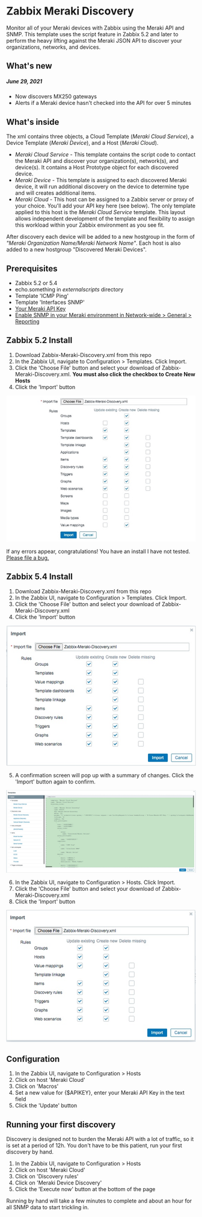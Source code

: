 # Zabbix Meraki Discovery
Monitor all of your Meraki devices with Zabbix using the Meraki API and SNMP.  This template uses the script feature in Zabbix 5.2 and later to perform the heavy lifting against the Meraki JSON API to discover your organizations, networks, and devices.

## What's new
##### June 29, 2021
* Now discovers MX250 gateways
* Alerts if a Meraki device hasn't checked into the API for over 5 minutes

## What's inside
The xml contains three objects, a Cloud Template (*Meraki Cloud Service*), a Device Template (*Meraki Device*), and a Host (*Meraki Cloud*).
* *Meraki Cloud Service* - This template contains the script code to contact the Meraki API and discover your organization(s), network(s), and device(s).  It contains a Host Prototype object for each discovered device.
* *Meraki Device* - This template is assigned to each discovered Meraki device, it will run additional discovery on the device to determine type and will creates additional items.
* *Meraki Cloud* - This host can be assigned to a Zabbix server or proxy of your choice.  You'll add your API key here (see below).  The only template applied to this host is the *Meraki Cloud Service* template.  This layout allows independent development of the template and flexibility to assign this workload within your Zabbix environment as you see fit.

After discovery each device will be added to a new hostgroup in the form of *"Meraki Organization Name/Meraki Network Name"*.  Each host is also added to a new hostgroup "Discovered Meraki Devices".

## Prerequisites
* Zabbix 5.2 or 5.4
* echo.something in *externalscripts* directory
* Template 'ICMP Ping'
* Template 'Interfaces SNMP'
* [Your Meraki API Key](https://documentation.meraki.com/General_Administration/Other_Topics/Cisco_Meraki_Dashboard_API#Enable_API_access)
* [Enable SNMP in your Meraki environment in Network-wide > General > Reporting](https://documentation.meraki.com/General_Administration/Monitoring_and_Reporting/SNMP_Overview_and_Configuration#Configuration)

## Zabbix 5.2 Install
1. Download Zabbix-Meraki-Discovery.xml from this repo
2. In the Zabbix UI, navigate to Configuration > Templates.  Click Import.
3. Click the 'Choose File' button and select your download of Zabbix-Meraki-Discovery.xml. __You must also click the checkbox to Create New Hosts__
4. Click the 'Import' button

![Import Image](https://github.com/jack-valko/Zabbix-Meraki-Discovery/raw/main/zabbix-meraki-template-import.jpeg)

If any errors appear, congratulations!  You have an install I have not tested.  [Please file a bug.](https://github.com/jack-valko/Zabbix-Meraki-Discovery/issues/new)

## Zabbix 5.4 Install
1. Download Zabbix-Meraki-Discovery.xml from this repo
2. In the Zabbix UI, navigate to Configuration > Templates.  Click Import.
3. Click the 'Choose File' button and select your download of Zabbix-Meraki-Discovery.xml
4. Click the 'Import' button

![Import Image](https://github.com/jack-valko/Zabbix-Meraki-Discovery/raw/main/zabbix-54-template-import.jpeg)

5. A confirmation screen will pop up with a summary of changes.  Click the 'Import' button again to confirm. 

![Import Image](https://github.com/jack-valko/Zabbix-Meraki-Discovery/raw/main/zabbix-54-template-import-confirm.jpeg)

6. In the Zabbix UI, navigate to Configuration > Hosts.  Click Import.
7. Click the 'Choose File' button and select your download of Zabbix-Meraki-Discovery.xml
8. Click the 'Import' button

![Import Image](https://github.com/jack-valko/Zabbix-Meraki-Discovery/raw/main/zabbix-54-host-import.jpeg)

## Configuration
1. In the Zabbix UI, navigate to Configuration > Hosts
2. Click on host 'Meraki Cloud'
3. Click on 'Macros'
4. Set a new value for {$APIKEY}, enter your Meraki API Key in the text field
5. Click the 'Update' button

## Running your first discovery
Discovery is designed not to burden the Meraki API with a lot of traffic, so it is set at a period of 12h.  You don't have to be this patient, run your first discovery by hand.
1. In the Zabbix UI, navigate to Configuration > Hosts
2. Click on host 'Meraki Cloud'
3. Click on 'Discovery rules'
4. Click on 'Meraki Device Discovery'
5. Click the 'Execute now' button at the bottom of the page

Running by hand will take a few minutes to complete and about an hour for all SNMP data to start trickling in.  
